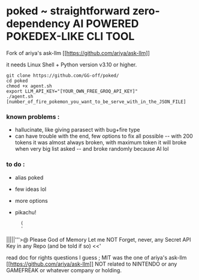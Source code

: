 # poked ~ straightforward zero-dependency AI POWERED POKEDEX-LIKE CLI TOOL

Fork of ariya's ask-llm [[https://github.com/ariya/ask-llm]]

it needs  Linux Shell + Python version v3.10 or higher.

```
git clone https://github.com/GG-off/poked/
cd poked
chmod +x agent.sh
export LLM_API_KEY="[YOUR_OWN_FREE_GROQ_API_KEY]"
./agent.sh [number_of_fire_pokemon_you_want_to_be_serve_with_in_the_JSON_FILE]
```
### known problems :
- hallucinate, like giving parasect with bug+fire type
- can have trouble with the end, few options to fix all possible 
-- with 200 tokens it was almost always broken, with maximum token it will broke when very big list asked
-- and broke randomly because AI lol
  
### to do :
- alias poked
- few ideas lol
- more options
- pikachu!

        (
        '
|||||'''>@
Please God of Memory Let me NOT Forget, never, any
Secret API Key in any Repo (and be told if so) <<'

read doc for rights questions I guess ; MIT was the one of ariya's ask-llm [[https://github.com/ariya/ask-llm]]
NOT related to NINTENDO or any GAMEFREAK or whatever company or holding.
